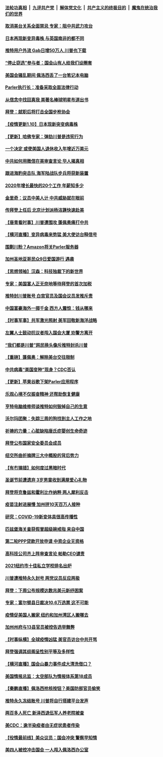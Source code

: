 

####  [法轮功真相](../../../../basic/blob/master/README.md?t=01110402) &nbsp;|&nbsp; [九评共产党](../../../../9ping.md/blob/master/README.md?t=01110402) &nbsp;|&nbsp; [解体党文化](../../../../jtdwh.md/blob/master/README.md?t=01110402)  &nbsp;|&nbsp; [共产主义的终极目的](../../../../gczydzjmd.md/blob/master/README.md?t=01110402) &nbsp;|&nbsp; [魔鬼在统治我们的世界](../../../../mgztzwmdsj.md/blob/master/README.md?t=01110402) 

#### [取消美台关系全面禁忌 专家：阻中共武力攻台](../pages/nsc412/n12679165.md?t=01110402) 

#### [日本再现新变异毒株 与英国南非的都不同](../pages/nsc412/n12679184.md?t=01110402) 

#### [推特用户外流 Gab日增50万人 川普也下载](../pages/nsc412/n12679136.md?t=01110402) 

#### [“停止窃选”参与者：国会山有人给我们设圈套](../pages/nsc412/n12679045.md?t=01110402) 

#### [美国会骚乱期间 佩洛西丢了一台笔记本电脑](../pages/nsc412/n12679071.md?t=01110402) 

#### [Parler执行长：准备采取全面法律行动](../pages/nsc412/n12679048.md?t=01110402) 

#### [从信念中找回真我 美著名棒球明星布道出书](../pages/nsc412/n12678904.md?t=01110402) 

#### [拜登：就职后将打击全国步枪协会](../pages/nsc412/n12679050.md?t=01110402) 

#### [【疫情更新1.10】日本现新突变病毒株](../pages/nsc412/n12678707.md?t=01110402) 

#### [【更新】哈佛专家：弹劾川普是违宪行为](../pages/nsc412/n12678286.md?t=01110402) 

#### [一个决定 或使美国人退休收入年增近万美元](../pages/nsc412/n12674863.md?t=01110402) 

#### [中共如何用微信在美审查言论 华人揭真相](../pages/nsc412/n12677075.md?t=01110402) 

#### [跟进海豹突击队 海军陆战队步兵将获新装置](../pages/nsc412/n12669756.md?t=01110402) 

#### [2020年增长最快的20个工作 年薪知多少](../pages/nsc412/n12664548.md?t=01110402) 

#### [金里奇：议员中美人计 中共威胁就在眼前](../pages/nsc412/n12650390.md?t=01110402) 

#### [传拜登上任后 北京计划派杨洁篪快速赴美](../pages/nsc412/n12677894.md?t=01110402) 

#### [【唐青看时事】川普遭围攻 蓬佩奥痛打中共](../pages/nsc412/n12678407.md?t=01110402) 

#### [【横河直播】变异病毒来势猛 美大使访台释信号](../pages/nsc412/n12678410.md?t=01110402) 

#### [围剿川粉？Amazon将关Parler服务器](../pages/nsc412/n12678349.md?t=01110402) 

#### [加州圣地亚哥民众9日爱国游行  遇袭](../pages/nsc412/n12678126.md?t=01110402) 

#### [【思想领袖】汉森：科技独裁下的新世界](../pages/nsc412/n12594207.md?t=01110402) 

#### [专家：美国富人正无奈地等待拜登的首次加税](../pages/nsc412/n12678158.md?t=01110402) 

#### [推特封川普账号 白宫官员及国会议员发推斥责](../pages/nsc412/n12678122.md?t=01110402) 

#### [中国富豪海外一掷千金 西方人震惊：钱从哪来](../pages/nsc412/n12678191.md?t=01110402) 

#### [【时事军事】共军激光照射 美军回敬新海洋战略](../pages/nsc412/n12677191.md?t=01110402) 

#### [左翼人士鼓动抗议者闯入国会大厦 劝警方离开](../pages/nsc412/n12678133.md?t=01110402) 

#### [“我们都是川普”网民换头像斥推特封杀川普](../pages/nsc412/n12678054.md?t=01110402) 

#### [【重磅】蓬佩奥：解除美台交往限制](../pages/nsc412/n12678083.md?t=01110402) 

#### [中共病毒“美国变种”现身？CDC否认](../pages/nsc412/n12677995.md?t=01110402) 

#### [【更新】苹果谷歌下架Parler应用程序](../pages/nsc412/n12676021.md?t=01110402) 

#### [乐观心境不仅振奋精神 还帮助恢复健康](../pages/nsc412/n12677594.md?t=01110402) 

#### [亨特电脑维修师谈推特如何毁掉自己的生意](../pages/nsc412/n12674819.md?t=01110402) 

#### [沃尔玛团聚：失踪三周的狗找到主人工作之地](../pages/nsc412/n12677580.md?t=01110402) 

#### [祈祷的力量：心脏缺陷唐氏症婴创生命奇迹](../pages/nsc412/n12677591.md?t=01110402) 

#### [拜登公布国家安全委员会成员](../pages/nsc412/n12677748.md?t=01110402) 

#### [纽交所曲折摘牌三大中概股的背后势力](../pages/nsc412/n12677589.md?t=01110402) 

#### [【有冇搞错】如何度过黑暗时代](../pages/nsc412/n12676676.md?t=01110402) 

#### [圣诞节前遭遗弃 3岁男童收到满屋爱心礼物](../pages/nsc412/n12676937.md?t=01110402) 

#### [拜登将克鲁兹和霍利比作纳粹 两人犀利反击](../pages/nsc412/n12677526.md?t=01110402) 

#### [疫苗注射进展慢 加州拼10天百万人接种](../pages/nsc412/n12677462.md?t=01110402) 

#### [研究：COVID-19新变体具很高传播性](../pages/nsc412/n12677129.md?t=01110402) 

#### [匹兹堡海关查获假冒超级碗戒指 来自中国](../pages/nsc412/n12677098.md?t=01110402) 

#### [第二轮PPP贷款开放申请  中资企业无资格](../pages/nsc412/n12677146.md?t=01110402) 

#### [高科技公司齐上阵审查言论 帕勒CEO谴责](../pages/nsc412/n12677108.md?t=01110402) 

#### [2021纽约市十佳私立学校排名出炉](../pages/nsc412/n12677141.md?t=01110402) 

#### [川普遭推特永久封号 两党议员反应两极](../pages/nsc412/n12677037.md?t=01110402) 

#### [拜登：下周公布规模达数兆美元新纾困案](../pages/nsc412/n12677207.md?t=01110402) 

#### [专家：富尔顿县日裁决10.6万选票 这不可能](../pages/nsc412/n12677016.md?t=01110402) 

#### [疫情促美国人搬家 纽约和加州湾区人搬哪去](../pages/nsc412/n12674862.md?t=01110402) 

#### [加州州府与13县官员被控告选举舞弊](../pages/nsc412/n12677018.md?t=01110402) 

#### [【时事纵横】全球疫情凶猛 美官员访台中共开骂](../pages/nsc412/n12676724.md?t=01110402) 

#### [拜登强调其组阁呈性别平等及多样性](../pages/nsc412/n12676870.md?t=01110402) 

#### [【横河直播】国会山暴力事件成大清洗借口？](../pages/nsc412/n12676834.md?t=01110402) 

#### [美国情报总监：太空部队为情报体系第18成员](../pages/nsc412/n12676761.md?t=01110402) 

#### [【秦鹏直播】佩洛西抢核按钮？美国防部官员偷笑](../pages/nsc412/n12676819.md?t=01110402) 

#### [推特永久冻结账号 川普将自行搭建平台发声](../pages/nsc412/n12676806.md?t=01110402) 

#### [两百多人死亡 新泽西退伍军人养老院被查](../pages/nsc412/n12676465.md?t=01110402) 

#### [美CDC：逾半染疫者由无症状患者传染](../pages/nsc412/n12676778.md?t=01110402) 

#### [【役情最前线】美众议员：国会冲突 警察早知情](../pages/nsc412/n12676612.md?t=01110402) 

#### [美四人被控冲击国会 一人闯入佩洛西办公室](../pages/nsc412/n12676672.md?t=01110402) 

